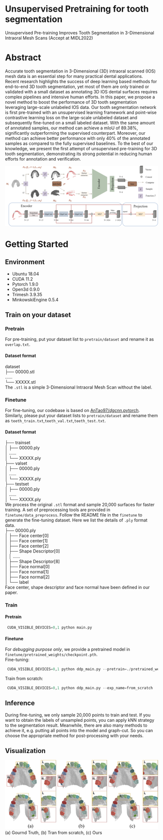 # Unsupervised Pretraining for tooth segmentation
Unsupervised Pre-training Improves Tooth Segmentation in 3-Dimensional Intraoral Mesh Scans (Accept at MIDL2022)
# Abstract
Accurate tooth segmentation in 3-Dimensional (3D) intraoral scanned (IOS) mesh data is an essential step for many practical dental applications. Recent research highlights the success of deep learning based methods for end-to-end 3D tooth segmentation, yet most of them are only trained or validated with a small dataset as annotating 3D IOS dental surfaces requires complex pipelines and intensive human efforts. In this paper, we propose a novel method to boost the performance of 3D tooth segmentation leveraging large-scale unlabeled IOS data. Our tooth segmentation network is first pre-trained with an unsupervised learning framework and point-wise contrastive learning loss on the large-scale unlabeled dataset and subsequently fine-tuned on a small labeled dataset. With the same amount of annotated samples, our method can achieve a mIoU of 89.38%, significantly outperforming the supervised counterpart. Moreover, our method can achieve better performance with only 40% of the annotated samples as compared to the fully supervised baselines. To the best of our knowledge, we present the first attempt of unsupervised pre-training for 3D tooth segmentation, demonstrating its strong potential in reducing human efforts for annotation and verification.


![Our method](figure/unsupervised.png)

# Getting Started
## Environment
* Ubuntu 18.04
* CUDA 11.2
* Pytorch 1.9.0
* Open3d 0.9.0
* Trimesh 3.9.35
* MinkowskiEngine 0.5.4
## Train on your dataset
### Pretrain
For pre-training, put your dataset list to ``pretrain/dataset`` and rename it as ``overlap.txt``.
#### Dataset format
dataset  
├── 00000.stl  
 ……  
└── XXXXX.stl  
The ``.stl`` is a simple 3-Dimensional Intraoral Mesh Scan without the label.
### Finetune
For fine-tuning, our codebase is based on [AnTao97/*dgcnn*.pytorch](https://github.com/AnTao97/dgcnn.pytorch). Similarly, please put your dataset lists to ``pretrain/dataset`` and rename them as ``teeth_train.txt``,``teeth_val.txt``,``teeth_test.txt``.
#### Dataset format
├── trainset  
│   ├── 00000.ply  
│    ……  
│   └── XXXXX.ply   
├── valset  
│   ├── 00000.ply  
│    ……  
│   └── XXXXX.ply   
├── testset  
│   ├── 00000.ply  
│    ……  
│   └── XXXXX.ply  
We process the original ``.stl`` format and sample 20,000 surfaces for faster training. A set of preprocessing tools are provided in ``finetune/data_preprocess``. Follow the README file in the ``finetune`` to generate the fine-tuning dataset. Here we list the details of ``.ply`` format data.  
├── 00000.ply   
│   ├── Face center[0]    
│   ├── Face center[1]  
│   ├── Face center[2]    
│   ├── Shape Descriptor[0]  
│   │    ……    
│   ├── Shape Descriptor[8]   
│   ├── Face normal[0]    
│   ├── Face normal[1]  
│   ├── Face normal[2]  
│   └── label  
Face center, shape descriptor and face normal have been defined in our paper.
### Train
#### Pretrain
```python  
 CUDA_VISIBLE_DEVICES=0,1 python main.py
```
#### Finetune
For *debugging purpose only*, we provide a pretrained model in ``finetune/pretrained_weights/checkpoint.pth``.   
Fine-tuning:  
```python  
 CUDA_VISIBLE_DEVICES=0,1 python ddp_main.py --pretrain=./pretrained_weights/checkpoint.pth --lenient_weight_loading=True --exp_name=finetune
```  
Train from scratch:
```python  
 CUDA_VISIBLE_DEVICES=0,1 python ddp_main.py --exp_name=from_scratch
```
## Inference
During fine-tuning, we only sample 20,000 points to train and test. If you want to obtain the labels of unsampled points, you can apply kNN strategy to the segmentation result. Meanwhile, there are also many methods to achieve it, e.g. putting all points into the model and graph-cut. So you can choose the appropriate method for post-processing with your needs.
## Visualization
![Visualization](figure/visualization.png)  
(a) Gournd Truth, (b) Tran from scratch, (c) Ours
